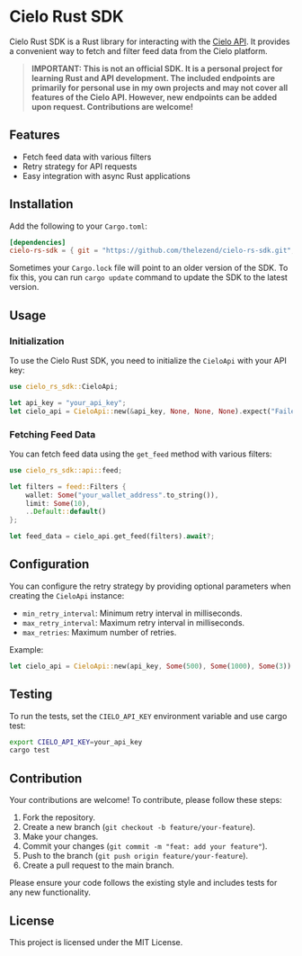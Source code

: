 # Cielo Rust SDK

Cielo Rust SDK is a Rust library for interacting with the [Cielo API](https://developer.cielo.finance/reference/getfeed). It provides a convenient way to fetch and filter feed data from the Cielo platform.

> **IMPORTANT: This is not an official SDK. It is a personal project for learning Rust and API development. The included endpoints are primarily for personal use in my own projects and may not cover all features of the Cielo API. However, new endpoints can be added upon request. Contributions are welcome!**

## Features

- Fetch feed data with various filters
- Retry strategy for API requests
- Easy integration with async Rust applications

## Installation

Add the following to your `Cargo.toml`:

```toml
[dependencies]
cielo-rs-sdk = { git = "https://github.com/thelezend/cielo-rs-sdk.git", branch = "main"}
```

Sometimes your `Cargo.lock` file will point to an older version of the SDK. To fix this, you can run `cargo update` command to update the SDK to the latest version.

## Usage

### Initialization

To use the Cielo Rust SDK, you need to initialize the `CieloApi` with your API key:

```rust
use cielo_rs_sdk::CieloApi;

let api_key = "your_api_key";
let cielo_api = CieloApi::new(&api_key, None, None, None).expect("Failed to initialize CieloApi");
```

### Fetching Feed Data

You can fetch feed data using the `get_feed` method with various filters:

```rust
use cielo_rs_sdk::api::feed;

let filters = feed::Filters {
    wallet: Some("your_wallet_address".to_string()),
    limit: Some(10),
    ..Default::default()
};

let feed_data = cielo_api.get_feed(filters).await?;
```

## Configuration

You can configure the retry strategy by providing optional parameters when creating the `CieloApi` instance:

- `min_retry_interval`: Minimum retry interval in milliseconds.
- `max_retry_interval`: Maximum retry interval in milliseconds.
- `max_retries`: Maximum number of retries.

Example:

```rust
let cielo_api = CieloApi::new(api_key, Some(500), Some(1000), Some(3)).expect("Failed to create CieloApi");
```

## Testing

To run the tests, set the `CIELO_API_KEY` environment variable and use cargo test:

```sh
export CIELO_API_KEY=your_api_key
cargo test
```

## Contribution

Your contributions are welcome! To contribute, please follow these steps:

1. Fork the repository.
2. Create a new branch (`git checkout -b feature/your-feature`).
3. Make your changes.
4. Commit your changes (`git commit -m "feat: add your feature"`).
5. Push to the branch (`git push origin feature/your-feature`).
6. Create a pull request to the main branch.

Please ensure your code follows the existing style and includes tests for any new functionality.

## License

This project is licensed under the MIT License.
